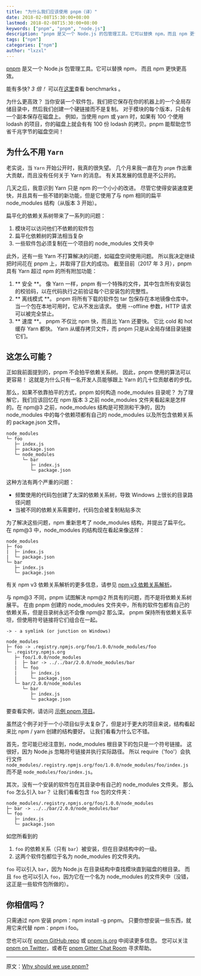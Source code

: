 ```yaml
---
title: "为什么我们应该使用 pnpm（译）"
date: 2018-02-08T15:30:00+08:00
lastmod: 2018-02-08T15:30:00+08:00
keywords: ["pnpm", "pnpm", "node.js"]
description: "pnpm 是又一个 Node.js 的包管理工具。它可以替换 npm，而且 npm 更快更高效。"
tags: ["npm"]
categories: ["npm"]
author: "lxzxl"
---
```


[pnpm](https://github.com/pnpm/pnpm) 是又一个 Node.js 包管理工具。它可以替换 npm， 而且 npm 更快更高效。

<!--more-->

能有多快? _3 倍！_ 可以在[这里](https://github.com/pnpm/node-package-manager-benchmark)查看 benchmarks 。

为什么更高效？ 当你安装一个软件包，我们把它保存在你的机器上的一个全局存储目录中，然后我们创建一个硬链接而不是复制。 对于模块的每个版本，只会有一个副本保存在磁盘上。 例如，当使用 npm 或 yarn 时，如果有 100 个使用 lodash 的项目，你的磁盘上就会有有 100 份 lodash 的拷贝。pnpm 能帮助您节省千兆字节的磁盘空间！

## 为什么不用 **`Yarn`**

老实说，当 `Yarn` 开始公开时，我真的很失望。 几个月来我一直在为 `pnpm` 作出重大贡献，而且没有任何关于 Yarn 的消息。 有关其发展的信息是不公开的。

几天之后，我意识到 Yarn 只是 npm 的一个小小的改进。 尽管它使得安装速度更快，并且具有一些不错的新功能，但是它使用了与 npm 相同的扁平 node_modules 结构（从版本 3 开始）。

扁平化的依赖关系树带来了一系列的问题：

1. 模块可以访问他们不依赖的软件包
2. 扁平化依赖树的算法相当复杂
3. 一些软件包必须复制在一个项目的 node_modules 文件夹中

此外，还有一些 Yarn 不打算解决的问题，如磁盘空间使用问题。 所以我决定继续把时间花在 pnpm 上，并取得了巨大的成功。 截至目前（2017 年 3 月），pnpm 具有 Yarn 超过 npm 的所有附加功能：

1. ** 安全 **。 像 Yarn 一样，pnpm 有一个特殊的文件，其中包含所有安装包的校验码，以在代码执行之前验证每个已安装包的完整性。
2. ** 离线模式 **。 pnpm 将所有下载的软件包 tar 包保存在本地镜像仓库中。 当一个包在本地可用时，它从不发出请求。 使用 --offline 参数，HTTP 请求可以被完全禁止。
3. ** 速度 **。 pnpm 不仅比 npm 快，而且比 Yarn 还要快。 它比 cold 和 hot 缓存 Yarn 都快。 Yarn 从缓存拷贝文件，而 pnpm 只是从全局存储目录链接它们。

## 这怎么可能？

正如我前面提到的，pnpm 不会拍平依赖关系树。 因此，pnpm 使用的算法可以更容易！ 这就是为什么只有一名开发人员能够跟上 Yarn 的几十位贡献者的步伐。

那么，如果不依靠拍平的方式，pnpm 如何构造 node_modules 目录呢？ 为了理解它，我们应该回忆在 npm 版本 3 之前 node_modules 文件夹看起来是怎样的。在 npm@3 之前，node_modules 结构是可预测和干净的，因为 node_modules 中的每个依赖项都有自己的 node_modules 以及所包含依赖关系的 package.json 文件。

```shell
node_modules
└─ foo
   ├─ index.js
   ├─ package.json
   └─ node_modules
      └─ bar
         ├─ index.js
         └─ package.json
```

这种方法有两个严重的问题：

* 频繁使用的代码包创建了太深的依赖关系树，导致 Windows 上很长的目录路径问题
* 当被不同的依赖关系需要时，代码包会被复制粘贴多次

为了解决这些问题，npm 重新思考了 node_modules 结构，并提出了扁平化。 在 npm@3 中，node_modules 的结构现在看起来像这样：

```Shell
node_modules
├─ foo
|  ├─ index.js
|  └─ package.json
└─ bar
   ├─ index.js
   └─ package.json
```

有关 npm v3 依赖关系解析的更多信息，请参见 [npm v3 依赖关系解析](https://docs.npmjs.com/how-npm-works/npm3)。

与 npm@3 不同，pnpm 试图解决 npm@2 所具有的问题，而不是将依赖关系树展平。 在由 pnpm 创建的 node_modules 文件夹中，所有的软件包都有自己的依赖关系，但是目录树永远不会像 npm@2 那么深。 pnpm 保持所有依赖关系平坦，但使用符号链接将它们组合在一起。

```shell
-> - a symlink (or junction on Windows)

node_modules
├─ foo -> .registry.npmjs.org/foo/1.0.0/node_modules/foo
└─ .registry.npmjs.org
   ├─ foo/1.0.0/node_modules
   |  ├─ bar -> ../../bar/2.0.0/node_modules/bar
   |  └─ foo
   |     ├─ index.js
   |     └─ package.json
   └─ bar/2.0.0/node_modules
      └─ bar
         ├─ index.js
         └─ package.json
```

要查看实例，请访问 [示例 pnpm 项目](https://github.com/pnpm/sample-project)。

虽然这个例子对于一个小项目似乎太复杂了，但是对于更大的项目来说，结构看起来比 npm / yarn 创建的结构要好。 让我们看看为什么它不错。

首先，您可能已经注意到，node_modules 根目录下的包只是一个符号链接。 这很好，因为 Node.js 忽略符号链接并执行实际路径。 所以 require（'foo'）会执行文件 `node_modules/.registry.npmjs.org/foo/1.0.0/node_modules/foo/index.js` 而不是 `node_modules/foo/index.js`。

其次，没有一个安装的软件包在其目录中有自己的 node_modules 文件夹。 那么 `foo` 怎么引入 `bar`？ 让我们看看包含 `foo` 包的文件夹：

```shell
node_modules/.registry.npmjs.org/foo/1.0.0/node_modules
├─ bar -> ../../bar/2.0.0/node_modules/bar
└─ foo
   ├─ index.js
   └─ package.json
```

如您所看到的

1. `foo` 的依赖关系（只有 `bar`）被安装，但在目录结构中的一级。
2. 这两个软件包都位于名为 node_modules 的文件夹内。

`foo` 可以引入 `bar`，因为 Node.js 在目录结构中查找模块直到磁盘的根目录。 而且 `foo` 也可以引入 `foo`，因为它在一个名为 node_modules 的文件夹中（没错，这正是一些软件包所做的）。

## 你相信吗？

只需通过 npm 安装 pnpm：npm install -g pnpm。 只要你想安装一些东西，就用它来代替 npm：pnpm i foo。

您也可以在 [pnpm GitHub repo](https://github.com/pnpm/pnpm) 或 [pnpm.js.org](https://pnpm.js.org/) 中阅读更多信息。 您可以关注 [pnpm on Twitter](https://twitter.com/pnpmjs)，或者在 [pnpm Gitter Chat Room](https://gitter.im/pnpm/pnpm) 寻求帮助。

---

原文：[Why should we use pnpm?](https://www.kochan.io/nodejs/why-should-we-use-pnpm.html)
